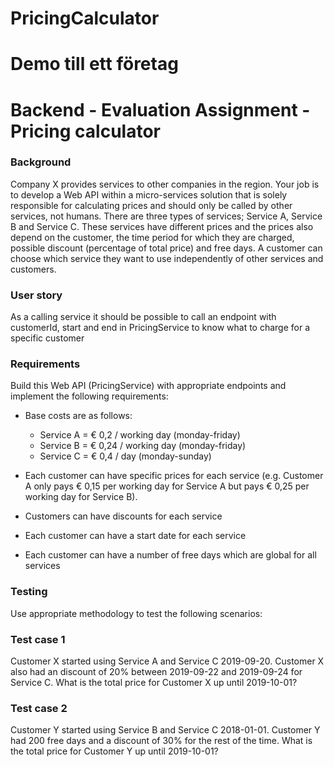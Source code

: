 # PricingCalculator
<h1>Demo till ett företag</h1>

<h1>Backend - Evaluation Assignment - Pricing calculator</h1>
<h3>Background</h3>
Company X provides services to other companies in the region. Your job is to develop a Web API within a micro-services solution that is solely responsible for calculating prices and should only be called by other services, not humans. There are three types of services; Service A, Service B and Service C. These services have different prices and the prices also depend on the customer, the time period for which they are charged, possible discount (percentage of total price) and free days. A customer can choose which service they want to use independently of other services and customers.

<h3>User story</h3>
As a calling service it should be possible to call an endpoint with customerId, start and end in PricingService to know what to charge for a specific customer

<h3>Requirements</h3>
Build this Web API (PricingService) with appropriate endpoints and implement the following requirements:

* Base costs are as follows:

  * Service A = € 0,2 / working day (monday-friday)<br>
  * Service B = € 0,24 / working day (monday-friday)<br>
  * Service C = € 0,4 / day (monday-sunday)<br>
  
* Each customer can have specific prices for each service (e.g. Customer A only pays € 0,15 per working day for Service A but pays € 0,25 per working day for Service B).

* Customers can have discounts for each service

* Each customer can have a start date for each service

* Each customer can have a number of free days which are global for all services

<h3>Testing</h3>
Use appropriate methodology to test the following scenarios:

<h3>Test case 1</h3>
Customer X started using Service A and Service C 2019-09-20. Customer X also had an discount of 20% between 2019-09-22 and 2019-09-24 for Service C. What is the total price for Customer X up until 2019-10-01?

<h3>Test case 2</h3>
Customer Y started using Service B and Service C 2018-01-01. Customer Y had 200 free days and a discount of 30% for the rest of the time. What is the total price for Customer Y up until 2019-10-01?

